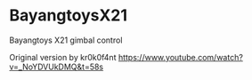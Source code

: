 # BayangtoysX21
Bayangtoys X21 gimbal control

Original version by kr0k0f4nt
https://www.youtube.com/watch?v=_NoYDVUkDMQ&t=58s
